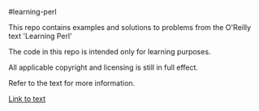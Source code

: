 #learning-perl

This repo contains examples and solutions to problems from the O'Reilly text 'Learning Perl'

The code in this repo is intended only for learning purposes.

All applicable copyright and licensing is still in full effect.

Refer to the text for more information.

[Link to text](http://shop.oreilly.com/product/0636920049517.do)
